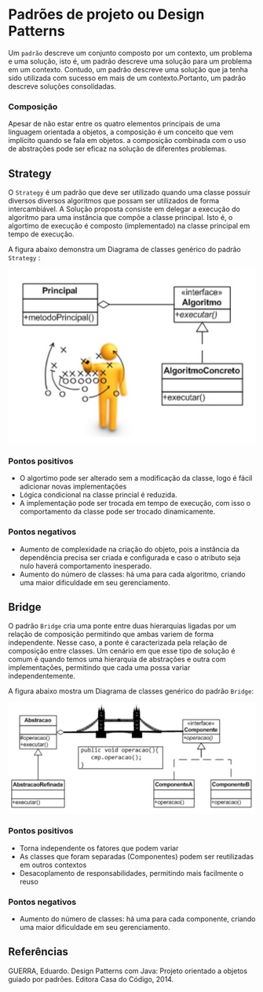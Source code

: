 # Padrões de projeto ou Design Patterns

Um `padrão` descreve um conjunto composto por um contexto, um problema e uma solução, isto é, um padrão descreve uma solução para um problema em um contexto. Contudo, um padrão descreve uma solução que ja tenha sido utilizada com sucesso em mais de um contexto.Portanto, um padrão descreve soluções consolidadas.

### Composição
Apesar de não estar entre os quatro elementos principais de uma linguagem orientada a objetos, a composição é um conceito que vem implícito quando se fala em objetos. a composição combinada com o uso de abstrações pode ser eficaz na solução de diferentes
problemas.


## Strategy

 O `Strategy` é um padrão que deve ser utilizado quando uma classe possuir diversos diversos algoritmos que possam ser utilizados de forma intercambiável. A Solução proposta consiste em delegar a execução do algoritmo para uma instância que compõe a classe principal. Isto é, o algortimo de execução é composto (implementado) na classe principal em tempo de execução.

 A figura abaixo demonstra um Diagrama de classes genérico do padrão `Strategy` :

![UML Strategy Genérico](images/StrategyGenerico.jpg)

### Pontos positivos
* O algortimo pode ser alterado sem a modificação da classe, logo é fácil adicionar novas implementações
* Lógica condicional na classe princial é reduzida.
* A implementação pode ser trocada em tempo de execução, com isso o comportamento da classe pode ser trocado dinamicamente.

### Pontos negativos
* Aumento de complexidade na criação do objeto, pois a instância da dependência precisa ser criada e configurada e caso o atributo seja nulo haverá comportamento inesperado.
* Aumento do número de classes: há uma para cada algoritmo, criando uma maior dificuldade em seu gerenciamento.



## Bridge

O padrão `Bridge` cria uma ponte entre duas hierarquias ligadas por um relação de composição permitindo que ambas variem de forma independente. Nesse caso, a ponte é caracterizada pela relação de composição entre classes.
Um cenário em que esse tipo de solução é comum é quando temos uma hierarquia de abstrações e outra com implementações, permitindo que cada uma possa variar independentemente.

A figura abaixo mostra um Diagrama de classes genérico do padrão `Bridge`:

![Diagrama de classes Bridge Genérico](images/BridgeGenerico.jpg)

### Pontos positivos
* Torna independente os fatores que podem variar
* As classes que foram separadas (Componentes) podem ser reutilizadas em outros contextos
* Desacoplamento de responsabilidades, permitindo mais facilmente o reuso


### Pontos negativos
* Aumento do número de classes: há uma para cada componente, criando uma maior dificuldade em seu gerenciamento.


## Referências

GUERRA, Eduardo. Design Patterns com Java: Projeto orientado a objetos guiado por padrões. Editora Casa do Código,
2014.